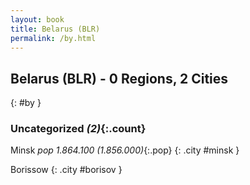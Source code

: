 ```yaml
---
layout: book
title: Belarus (BLR)
permalink: /by.html
---
```


## Belarus (BLR) - 0 Regions, 2 Cities
{: #by }





### Uncategorized _(2)_{:.count}


Minsk  _pop 1.864.100 (1.856.000)_{:.pop} {: .city #minsk } <br>

Borissow  {: .city #borisov } <br>


 
